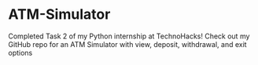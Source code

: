 # ATM-Simulator
Completed Task 2 of my Python internship at TechnoHacks! Check out my GitHub repo for an ATM Simulator with view, deposit, withdrawal, and exit options
